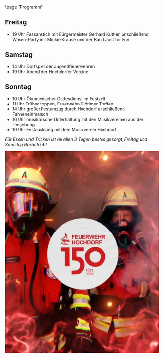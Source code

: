 \page "Programm"

## Freitag

* 19 Uhr Fassanstich mit Bürgermeister Gerhard Kuttler, anschließend Wasen-Party mit Mickie Krause und der Band Just for Fun

## Samstag

* 14 Uhr Dorfspiel der Jugendfeuerwehren
* 19 Uhr Abend der Hochdorfer Vereine

## Sonntag

* 10 Uhr Ökumenischer Gottesdienst im Festzelt
* 11 Uhr Frühschoppen, Feuerwehr-Oldtimer Treffen
* 14 Uhr großer Festumzug durch Hochdorf anschließend Fahneneinmarsch
* 16 Uhr musikalische Unterhaltung mit den Musikvereinen aus der Umgebung
* 19 Uhr Festausklang mit dem Musikverein Hochdorf

_Für Essen und Trinken ist an allen 3 Tagen bestes gesorgt, Freitag und Samstag Barbetrieb!_

![](Documentation/img/short.png)

